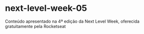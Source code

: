 # next-level-week-05
<p>Conteúdo apresentado na 4ª edição da Next Level Week, oferecida gratuitamente pela Rocketseat </p>
